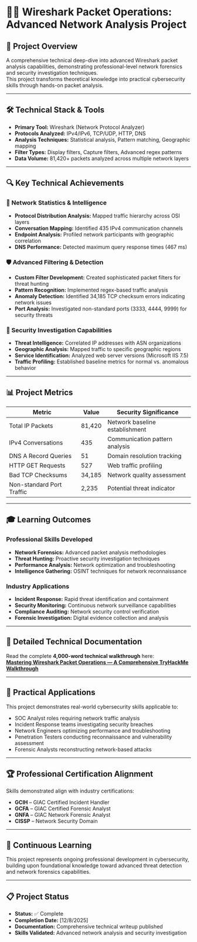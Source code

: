 # 🕵️‍♂️ Wireshark Packet Operations: Advanced Network Analysis Project

## 🎯 Project Overview
A comprehensive technical deep-dive into advanced Wireshark packet analysis capabilities, demonstrating professional-level network forensics and security investigation techniques.  
This project transforms theoretical knowledge into practical cybersecurity skills through hands-on packet analysis.

---

## 🛠️ Technical Stack & Tools

- **Primary Tool:** Wireshark (Network Protocol Analyzer)
- **Protocols Analyzed:** IPv4/IPv6, TCP/UDP, HTTP, DNS
- **Analysis Techniques:** Statistical analysis, Pattern matching, Geographic mapping
- **Filter Types:** Display filters, Capture filters, Advanced regex patterns
- **Data Volume:** 81,420+ packets analyzed across multiple network layers

---

## 🔍 Key Technical Achievements

### 📡 Network Statistics & Intelligence
- **Protocol Distribution Analysis:** Mapped traffic hierarchy across OSI layers  
- **Conversation Mapping:** Identified 435 IPv4 communication channels  
- **Endpoint Analysis:** Profiled network participants with geographic correlation  
- **DNS Performance:** Detected maximum query response times (467 ms)  

### 🛡️ Advanced Filtering & Detection
- **Custom Filter Development:** Created sophisticated packet filters for threat hunting  
- **Pattern Recognition:** Implemented regex-based traffic analysis  
- **Anomaly Detection:** Identified 34,185 TCP checksum errors indicating network issues  
- **Port Analysis:** Investigated non-standard ports (3333, 4444, 9999) for security threats  

### 🔐 Security Investigation Capabilities
- **Threat Intelligence:** Correlated IP addresses with ASN organizations  
- **Geographic Analysis:** Mapped traffic to specific geographic regions  
- **Service Identification:** Analyzed web server versions (Microsoft IIS 7.5)  
- **Traffic Profiling:** Established baseline metrics for normal vs. anomalous behavior  

---

## 📊 Project Metrics

| Metric                        | Value    | Security Significance                |
|--------------------------------|----------|---------------------------------------|
| Total IP Packets               | 81,420   | Network baseline establishment        |
| IPv4 Conversations             | 435      | Communication pattern analysis        |
| DNS A Record Queries           | 51       | Domain resolution tracking            |
| HTTP GET Requests              | 527      | Web traffic profiling                 |
| Bad TCP Checksums               | 34,185   | Network quality assessment            |
| Non-standard Port Traffic      | 2,235    | Potential threat indicator            |

---

## 🎓 Learning Outcomes

### Professional Skills Developed
- **Network Forensics:** Advanced packet analysis methodologies  
- **Threat Hunting:** Proactive security investigation techniques  
- **Performance Analysis:** Network optimization and troubleshooting  
- **Intelligence Gathering:** OSINT techniques for network reconnaissance  

### Industry Applications
- **Incident Response:** Rapid threat identification and containment  
- **Security Monitoring:** Continuous network surveillance capabilities  
- **Compliance Auditing:** Network security control verification  
- **Forensic Investigation:** Digital evidence collection and analysis  

---

## 📖 Detailed Technical Documentation
Read the complete **4,000-word technical walkthrough** here:  
[**Mastering Wireshark Packet Operations — A Comprehensive TryHackMe Walkthrough**](https://medium.com/@aa7661538/mastering-wireshark-packet-operations-a-comprehensive-tryhackme-walkthrough-75c9bd6ea995)

---

## 🔧 Practical Applications
This project demonstrates real-world cybersecurity skills applicable to:
- SOC Analyst roles requiring network traffic analysis  
- Incident Response teams investigating security breaches  
- Network Engineers optimizing performance and troubleshooting  
- Penetration Testers conducting reconnaissance and vulnerability assessment  
- Forensic Analysts reconstructing network-based attacks  

---

## 🏆 Professional Certification Alignment
Skills demonstrated align with industry certifications:
- **GCIH** – GIAC Certified Incident Handler  
- **GCFA** – GIAC Certified Forensic Analyst  
- **GNFA** – GIAC Network Forensic Analyst  
- **CISSP** – Network Security Domain  

---

## 🔄 Continuous Learning
This project represents ongoing professional development in cybersecurity, building upon foundational knowledge toward advanced threat detection and network forensics capabilities.

---

## 📋 Project Status
- **Status:** ✅ Complete  
- **Completion Date:** [12/8/2025]  
- **Documentation:** Comprehensive technical writeup published  
- **Skills Validated:** Advanced network analysis and security investigation  
